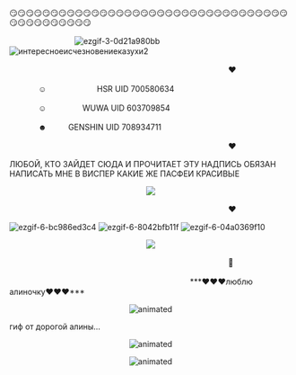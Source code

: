 😏😏😏😏😏😏😏😏😏😏😏😏😏😏😏😏😏😏😏😏😏😏😏😏😏😏😏😏😏😏😏😏😏😏😏😏😏😏😏😏😏😏😏😏

ㅤㅤㅤㅤㅤㅤㅤㅤㅤ![ezgif-3-0d21a980bb](https://github.com/user-attachments/assets/5c316c96-d0ec-46e8-aead-70f7cf82d900)![интересноеисчезновениеказухи2](https://github.com/user-attachments/assets/537d5832-bb16-44c7-bcbe-445ccf28e2f7)



ㅤㅤㅤㅤㅤㅤㅤㅤㅤㅤㅤㅤㅤㅤㅤㅤㅤㅤㅤㅤㅤㅤㅤㅤㅤㅤㅤㅤㅤㅤ ♥

ㅤㅤㅤㅤ☺ㅤㅤㅤㅤㅤㅤㅤHSR UID 700580634

ㅤㅤㅤㅤ☺ㅤㅤㅤㅤㅤWUWA UID 603709854

ㅤㅤㅤㅤ☻ㅤㅤㅤGENSHIN UID 708934711

ㅤㅤㅤㅤㅤㅤㅤㅤㅤㅤㅤㅤㅤㅤㅤㅤㅤㅤㅤㅤㅤㅤㅤㅤㅤㅤㅤㅤㅤㅤ ♥

ЛЮБОЙ, КТО ЗАЙДЕТ СЮДА И ПРОЧИТАЕТ ЭТУ НАДПИСЬ ОБЯЗАН НАПИСАТЬ МНЕ В ВИСПЕР КАКИЕ ЖЕ ПАСФЕИ КРАСИВЫЕ

<p align="center">
<img src=https://github.com/user-attachments/assets/070bf249-a96f-4af4-a2e0-b4138b0fb839 />
</p>



ㅤㅤㅤㅤㅤㅤㅤㅤㅤㅤㅤㅤㅤㅤㅤㅤㅤㅤㅤㅤㅤㅤㅤㅤㅤㅤㅤㅤㅤㅤ ♥

![ezgif-6-bc986ed3c4](https://github.com/impostorTV/IMPOSTORTV/assets/171691477/a2ddc562-7aad-4fea-9092-17507aba7f5a) ![ezgif-6-8042bfb11f](https://github.com/impostorTV/IMPOSTORTV/assets/171691477/6cccb625-6cd9-4994-9b7d-863859282373) ![ezgif-6-04a0369f10](https://github.com/impostorTV/IMPOSTORTV/assets/171691477/958004f7-0aeb-4049-86b1-3a9617c2c405)





<p align="center">
<img src=https://github.com/user-attachments/assets/d4b438a7-bef6-45a7-868d-66612db87990 />
</p> 


ㅤㅤㅤㅤㅤㅤㅤㅤㅤㅤㅤㅤㅤㅤㅤㅤㅤㅤㅤㅤㅤㅤㅤㅤㅤㅤㅤㅤㅤㅤ 🦔

ㅤㅤㅤㅤㅤㅤㅤㅤㅤㅤㅤㅤㅤㅤㅤㅤㅤㅤㅤㅤㅤㅤㅤㅤㅤ***♥♥♥люблю алиночку♥♥♥***

<p align="center">
<img src=https://github.com/impostorTV/IMPOSTORTV/assets/171691477/55e69e66-6b8a-48bc-b44e-68076f3e3f52 alt="animated" />
</p> 

гиф от дорогой алины...

<p align="center">
<img src=https://github.com/user-attachments/assets/24ddc2e1-7dfc-47a7-af6b-58b28732d3d3 alt="animated" />
</p>

<p align="center">
<img src=https://github.com/user-attachments/assets/24ddc2e1-7dfc-47a7-af6b-58b28732d3d3 alt="animated" />
</p> 
